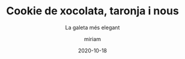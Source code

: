 ---
author: miriam
date: 2020-10-18
published: true
title: Cookie de xocolata, taronja i nous
subtitle: La galeta més elegant
description: Cookie de xocolata per al amants de la xocolata amb un toc afruitat de taronja i nous.
image: /assets/images/cookie.png
price: 1.5
---